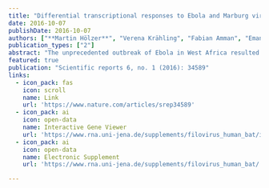 ```yaml
---
title: "Differential transcriptional responses to Ebola and Marburg virus infection in bat and human cells"
date: 2016-10-07
publishDate: 2016-10-07
authors: ["**Martin Hölzer**", "Verena Krähling", "Fabian Amman", "Emanuel Barth", "Stephan H Bernhart", "Victor AO Carmelo", "Maximilian Collatz", "Gero Doose", "Florian Eggenhofer", "Jan Ewald", "Jörg Fallmann", "Lasse M Feldhahn", "Markus Fricke", "Juliane Gebauer", "Andreas J Gruber", "Franziska Hufsky", "Henrike Indrischek", "Sabina Kanton", "Jörg Linde", "Nelly Mostajo", "Roman Ochsenreiter", "Konstantin Riege", "Lorena Rivarola-Duarte", "Abdullah H Sahyoun", "Sita J Saunders", "Stefan E Seemann", "Andrea Tanzer", "Bertram Vogel", "Stefanie Wehner", "Michael T Wolfinger", "Rolf Backofen", "Jan Gorodkin", "Ivo Grosse", "Ivo Hofacker", "Steve Hoffmann", "Christoph Kaleta", "Peter F Stadler", "Stephan Becker", "Manja Marz"]
publication_types: ["2"]
abstract: "The unprecedented outbreak of Ebola in West Africa resulted in over 28,000 cases and 11,000 deaths, underlining the need for a better understanding of the biology of this highly pathogenic virus to develop specific counter strategies. Two filoviruses, the Ebola and Marburg viruses, result in a severe and often fatal infection in humans. However, bats are natural hosts and survive filovirus infections without obvious symptoms. The molecular basis of this striking difference in the response to filovirus infections is not well understood. We report a systematic overview of differentially expressed genes, activity motifs and pathways in human and bat cells infected with the Ebola and Marburg viruses, and we demonstrate that the replication of filoviruses is more rapid in human cells than in bat cells. We also found that the most strongly regulated genes upon filovirus infection are chemokine ligands and transcription factors. We observed a strong induction of the JAK/STAT pathway, of several genes encoding inhibitors of MAP kinases (DUSP genes) and of PPP1R15A, which is involved in ER stress-induced cell death. We used comparative transcriptomics to provide a data resource that can be used to identify cellular responses that might allow bats to survive filovirus infections."
featured: true
publication: "Scientific reports 6, no. 1 (2016): 34589"
links:
  - icon_pack: fas
    icon: scroll
    name: Link
    url: 'https://www.nature.com/articles/srep34589'
  - icon_pack: ai
    icon: open-data
    name: Interactive Gene Viewer
    url: 'https://www.rna.uni-jena.de/supplements/filovirus_human_bat/igo.php'
  - icon_pack: ai
    icon: open-data
    name: Electronic Supplement
    url: 'https://www.rna.uni-jena.de/supplements/filovirus_human_bat/'

---
```


